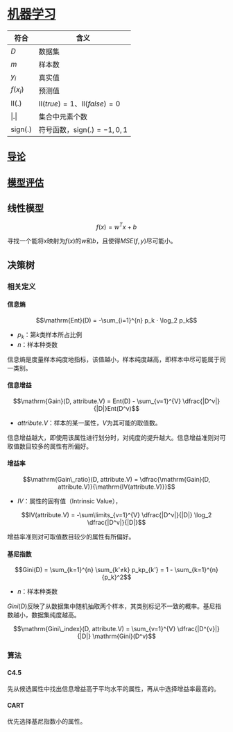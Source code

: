 <link rel='stylesheet' href='../../style/index.css'>
<script src='../../style/index.js'></script>

# [机器学习](../index.html)

| 符合 | 含义 |
| - | - |
| $D$ | 数据集
| $m$ | 样本数
| $y_i$    | 真实值
| $f(x_i)$ | 预测值
| $Ⅱ(.)$ | $Ⅱ(true)=1$、$Ⅱ(false)=0$
| $\vert.\vert$ | 集合中元素个数
| $\mathrm{sign}(.)$  | 符号函数，$\mathrm{sign}(.)=-1,0,1$
## [导论](./Introduction.html)

## [模型评估](./Evaluation.html)

## 线性模型

$$f(x) = w^Tx + b$$

寻找一个能将$x$映射为$f(x)$的$w$和$b$，且使得$MSE(f, y)$尽可能小。

## 决策树

### 相关定义

#### 信息熵

$$\mathrm{Ent}(D) = -\sum_{i=1}^{n} p_k ⋅ \log_2 p_k$$

- $p_k$：第$k$类样本所占比例
- $n$：样本种类数

信息熵是度量样本纯度地指标，该值越小，样本纯度越高，即样本中尽可能属于同一类别。

#### 信息增益

$$\mathrm{Gain}(D, attribute.V) = Ent(D)  - \sum_{v=1}^{V} \dfrac{|D^v|}{|D|}Ent(D^v)$$

- $attribute.V$：样本的某一属性，$V$为其可能的取值数。

信息增益越大，即使用该属性进行划分时，对纯度的提升越大。信息增益准则对可取值数目较多的属性有所偏好。

#### 增益率

$$\mathrm{Gain\_ratio}(D, attribute.V) = \dfrac{\mathrm{Gain}(D, attribute.V)}{\mathrm{IV(attribute.V)}}$$

- $IV$：属性的固有值（Intrinsic Value），
 
$$IV(attribute.V) = -\sum\limits_{v=1}^{V} \dfrac{|D^v|}{|D|} \log_2 \dfrac{|D^v|}{|D|}$$

增益率准则对可取值数目较少的属性有所偏好。

#### 基尼指数

$$Gini(D) = \sum_{k=1}^{n} \sum_{k'≠k} p_kp_{k'} = 1 - \sum_{k=1}^{n} {p_k}^2$$

- $n$：样本种类数

$Gini(D)$反映了从数据集中随机抽取两个样本，其类别标记不一致的概率。基尼指数越小，数据集纯度越高。

$$\mathrm{Gini\_index}(D, attribute.V) = \sum_{v=1}^{V} \dfrac{|D^{v}|}{|D|} \mathrm{Gini}(D^v)$$

### 算法

#### C4.5

先从候选属性中找出信息增益高于平均水平的属性，再从中选择增益率最高的。

#### CART

优先选择基尼指数小的属性。